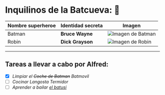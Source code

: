 # Inquilinos de la Batcueva: :bat:

|Nombre superheroe  |Identidad secreta  |Imagen|
|--------------     |--------------     |------|
|Batman             |**Bruce Wayne**        |![Imagen de Batman](https://mural.uv.es/franpevi/batman.jpg)
|Robin              |**Dick Grayson**       |![Imagen de Robin](https://mural.uv.es/franpevi/robin.jpg)

---
## Tareas a llevar a cabo por Alfred:

- [x] *Limpiar el ~~Coche de Batman~~ Batmovil*
- [ ] *Cocinar Langosta Termidor*
- [ ] *Aprender a bailar [el batusi](https://youtu.be/wnoBD1OPUX4)*
